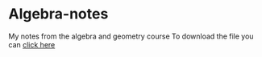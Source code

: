 # Algebra-notes
My notes from the algebra and geometry course
To download the file you can [click here](https://github.com/Dear-Luca/Algebra-notes/raw/main/notes.pdf)